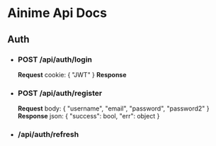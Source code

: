 
# Ainime Api Docs

## Auth

* ### POST /api/auth/login

    **Request**
    cookie: { "JWT" }
    **Response**

* ### POST /api/auth/register

    **Request**
    body: { "username", "email", "password", "password2" }
    **Response**
    json: { "success": bool, "err": object }

* ### /api/auth/refresh
